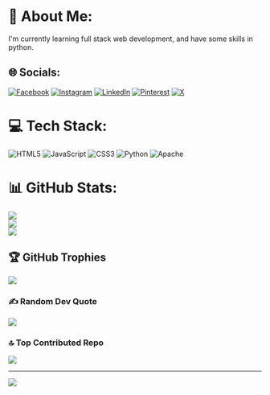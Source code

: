 # 💫 About Me:
I'm currently learning full stack web development, and have some skills in python. 


## 🌐 Socials:
[![Facebook](https://img.shields.io/badge/Facebook-%231877F2.svg?logo=Facebook&logoColor=white)](https://facebook.com/awabazharii) [![Instagram](https://img.shields.io/badge/Instagram-%23E4405F.svg?logo=Instagram&logoColor=white)](https://instagram.com/mr_awab_01) [![LinkedIn](https://img.shields.io/badge/LinkedIn-%230077B5.svg?logo=linkedin&logoColor=white)](https://linkedin.com/in/awab-azhari) [![Pinterest](https://img.shields.io/badge/Pinterest-%23E60023.svg?logo=Pinterest&logoColor=white)](https://pinterest.com/mr_awab) [![X](https://img.shields.io/badge/X-black.svg?logo=X&logoColor=white)](https://x.com/awabazhrii) 

# 💻 Tech Stack:
![HTML5](https://img.shields.io/badge/html5-%23E34F26.svg?style=for-the-badge&logo=html5&logoColor=white) ![JavaScript](https://img.shields.io/badge/javascript-%23323330.svg?style=for-the-badge&logo=javascript&logoColor=%23F7DF1E) ![CSS3](https://img.shields.io/badge/css3-%231572B6.svg?style=for-the-badge&logo=css3&logoColor=white) ![Python](https://img.shields.io/badge/python-3670A0?style=for-the-badge&logo=python&logoColor=ffdd54) ![Apache](https://img.shields.io/badge/apache-%23D42029.svg?style=for-the-badge&logo=apache&logoColor=white)
# 📊 GitHub Stats:
![](https://github-readme-stats.vercel.app/api?username=mrawab&theme=dark&hide_border=false&include_all_commits=true&count_private=true)<br/>
![](https://github-readme-streak-stats.herokuapp.com/?user=mrawab&theme=dark&hide_border=false)<br/>
![](https://github-readme-stats.vercel.app/api/top-langs/?username=mrawab&theme=dark&hide_border=false&include_all_commits=true&count_private=true&layout=compact)

## 🏆 GitHub Trophies
![](https://github-profile-trophy.vercel.app/?username=mrawab&theme=radical&no-frame=false&no-bg=false&margin-w=4)

### ✍️ Random Dev Quote
![](https://quotes-github-readme.vercel.app/api?type=horizontal&theme=radical)

### 🔝 Top Contributed Repo
![](https://github-contributor-stats.vercel.app/api?username=mrawab&limit=5&theme=dark&combine_all_yearly_contributions=true)

---
[![](https://visitcount.itsvg.in/api?id=mrawab&icon=0&color=0)](https://visitcount.itsvg.in)

<!-- Proudly created with GPRM ( https://gprm.itsvg.in ) -->
